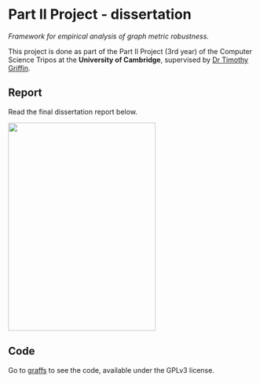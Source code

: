 # Part II Project - dissertation
*Framework for empirical analysis of graph metric robustness.*

This project is done as part of the Part II Project (3rd year) of the Computer Science Tripos at the **University of Cambridge**, supervised by [Dr Timothy Griffin](https://www.cl.cam.ac.uk/~tgg22/).

## Report

Read the final dissertation report below.

<a href="https://github.com/jjurm/partii/blob/master/dissertation.pdf" target="_blank"><img src="https://github.com/jjurm/partii/raw/master/assets/diss-01.png" width="300" height="424" /></a>

## Code

Go to [graffs](https://github.com/jjurm/graffs) to see the code, available under the GPLv3 license.

